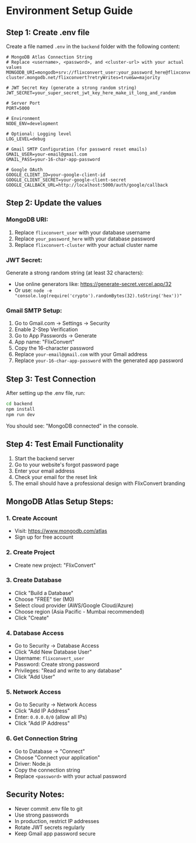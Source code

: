# Environment Setup Guide

## Step 1: Create .env file

Create a file named `.env` in the `backend` folder with the following content:

```env
# MongoDB Atlas Connection String
# Replace <username>, <password>, and <cluster-url> with your actual values
MONGODB_URI=mongodb+srv://flixconvert_user:your_password_here@flixconvert-cluster.mongodb.net/flixconvert?retryWrites=true&w=majority

# JWT Secret Key (generate a strong random string)
JWT_SECRET=your_super_secret_jwt_key_here_make_it_long_and_random

# Server Port
PORT=5000

# Environment
NODE_ENV=development

# Optional: Logging level
LOG_LEVEL=debug

# Gmail SMTP Configuration (for password reset emails)
GMAIL_USER=your-email@gmail.com
GMAIL_PASS=your-16-char-app-password

# Google OAuth
GOOGLE_CLIENT_ID=your-google-client-id
GOOGLE_CLIENT_SECRET=your-google-client-secret
GOOGLE_CALLBACK_URL=http://localhost:5000/auth/google/callback
```

## Step 2: Update the values

### MongoDB URI:
1. Replace `flixconvert_user` with your database username
2. Replace `your_password_here` with your database password
3. Replace `flixconvert-cluster` with your actual cluster name

### JWT Secret:
Generate a strong random string (at least 32 characters):
- Use online generators like: https://generate-secret.vercel.app/32
- Or use: `node -e "console.log(require('crypto').randomBytes(32).toString('hex'))"`

### Gmail SMTP Setup:
1. Go to Gmail.com → Settings → Security
2. Enable 2-Step Verification
3. Go to App Passwords → Generate
4. App name: "FlixConvert"
5. Copy the 16-character password
6. Replace `your-email@gmail.com` with your Gmail address
7. Replace `your-16-char-app-password` with the generated app password

## Step 3: Test Connection

After setting up the .env file, run:
```bash
cd backend
npm install
npm run dev
```

You should see: "MongoDB connected" in the console.

## Step 4: Test Email Functionality

1. Start the backend server
2. Go to your website's forgot password page
3. Enter your email address
4. Check your email for the reset link
5. The email should have a professional design with FlixConvert branding

## MongoDB Atlas Setup Steps:

### 1. Create Account
- Visit: https://www.mongodb.com/atlas
- Sign up for free account

### 2. Create Project
- Create new project: "FlixConvert"

### 3. Create Database
- Click "Build a Database"
- Choose "FREE" tier (M0)
- Select cloud provider (AWS/Google Cloud/Azure)
- Choose region (Asia Pacific - Mumbai recommended)
- Click "Create"

### 4. Database Access
- Go to Security → Database Access
- Click "Add New Database User"
- Username: `flixconvert_user`
- Password: Create strong password
- Privileges: "Read and write to any database"
- Click "Add User"

### 5. Network Access
- Go to Security → Network Access
- Click "Add IP Address"
- Enter: `0.0.0.0/0` (allow all IPs)
- Click "Add IP Address"

### 6. Get Connection String
- Go to Database → "Connect"
- Choose "Connect your application"
- Driver: Node.js
- Copy the connection string
- Replace `<password>` with your actual password

## Security Notes:
- Never commit .env file to git
- Use strong passwords
- In production, restrict IP addresses
- Rotate JWT secrets regularly
- Keep Gmail app password secure 
